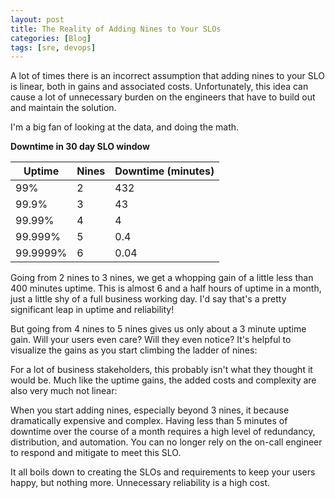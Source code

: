 ```yaml
---
layout: post
title: The Reality of Adding Nines to Your SLOs
categories: [Blog]
tags: [sre, devops]
---
```


A lot of times there is an incorrect assumption that adding nines to your SLO is linear, both in gains and associated costs. Unfortunately, this idea can cause a lot of unnecessary burden on the engineers that have to build out and maintain the solution.

I'm a big fan of looking at the data, and doing the math.

**Downtime in 30 day SLO window**

| Uptime   | Nines | Downtime (minutes) |
| -------- | ----- | ------------------ |
| 99%      | 2     | 432                |
| 99.9%    | 3     | 43                 |
| 99.99%   | 4     | 4                  |
| 99.999%  | 5     | 0.4                |
| 99.9999% | 6     | 0.04               |

Going from 2 nines to 3 nines, we get a whopping gain of a little less than 400 minutes uptime. This is almost 6 and a half hours of uptime in a month, just a little shy of a full business working day. I'd say that's a pretty significant leap in uptime and reliability!

But going from 4 nines to 5 nines gives us only about a 3 minute uptime gain. Will your users even care? Will they even notice? It's helpful to visualize the gains as you start climbing the ladder of nines:

For a lot of business stakeholders, this probably isn't what they thought it would be. Much like the uptime gains, the added costs and complexity are also very much not linear:


When you start adding nines, especially beyond 3 nines, it because dramatically expensive and complex. Having less than 5 minutes of downtime over the course of a month requires a high level of redundancy, distribution, and automation. You can no longer rely on the on-call engineer to respond and mitigate to meet this SLO.

It all boils down to creating the SLOs and requirements to keep your users happy, but nothing more. Unnecessary reliability is a high cost.
